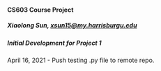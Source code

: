 #### CS603 Course Project
##### Xiaolong Sun, xsun15@my.harrisburgu.edu

##### Initial Development for Project 1
April 16, 2021 - Push testing .py file to remote repo.
